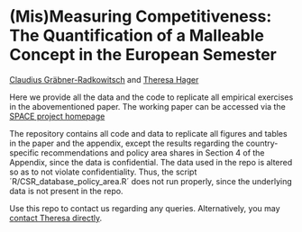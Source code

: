 # (Mis)Measuring Competitiveness: The Quantification of a Malleable Concept in the European Semester

[Claudius Gräbner-Radkowitsch](https://claudius-graebner.com/) and [Theresa Hager](https://www.jku.at/institut-fuer-die-gesamtanalyse-der-wirtschaft/ueber-uns/team/theresa-hager/)



Here we provide all the data and the code to replicate all empirical exercises in the abovementioned paper. The working paper can be accessed via the [SPACE project homepage](https://spatial-competition.com/working-paper-series/)

The repository contains all code and data to replicate all figures and tables in the paper and the appendix, except the results regarding the country-specific recommendations and policy area shares in Section 4 of the Appendix, since the data is confidential. The data used in the repo is altered so as to not violate confidentiality. Thus, the script ´R/CSR_database_policy_area.R´ does not run properly, since the underlying data is not
present in the repo. 

Use this repo to contact us regarding any queries. Alternatively, you may [contact Theresa directly](mailto:theresa.hager@jku.at).
